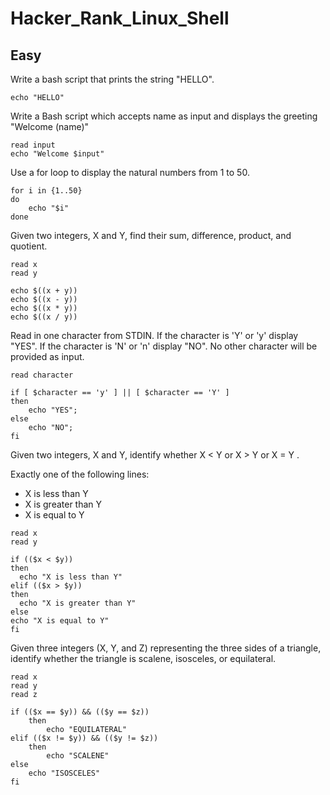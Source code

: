 # Hacker_Rank_Linux_Shell

## Easy

Write a bash script that prints the string "HELLO".
```
echo "HELLO"
```

Write a Bash script which accepts name as input and displays the greeting "Welcome (name)"
```
read input
echo "Welcome $input"
```

Use a for loop to display the natural numbers from 1 to 50.
```
for i in {1..50}
do
    echo "$i"
done
```
Given two integers, X and Y, find their sum, difference, product, and quotient.
```
read x 
read y

echo $((x + y))
echo $((x - y))
echo $((x * y))
echo $((x / y))
```

Read in one character from STDIN.
If the character is 'Y' or 'y' display "YES".
If the character is 'N' or 'n' display "NO".
No other character will be provided as input.
```
read character

if [ $character == 'y' ] || [ $character == 'Y' ]
then
    echo "YES";
else
    echo "NO";
fi
```


Given two integers, X  and Y, identify whether X < Y or X > Y or X = Y .

 Exactly one of the following lines:
 - X is less than Y
 - X is greater than Y
 - X is equal to Y

  ```
read x
read y

if (($x < $y))
  then 
    echo "X is less than Y"
elif (($x > $y))
  then 
    echo "X is greater than Y"
else 
  echo "X is equal to Y"
fi  
  ```
Given three integers (X, Y, and Z) representing the three sides of a triangle, identify whether the triangle is scalene, isosceles, or equilateral.
```
read x 
read y 
read z 

if (($x == $y)) && (($y == $z))
    then 
        echo "EQUILATERAL"
elif (($x != $y)) && (($y != $z))
    then 
        echo "SCALENE"
else 
    echo "ISOSCELES"
fi

```